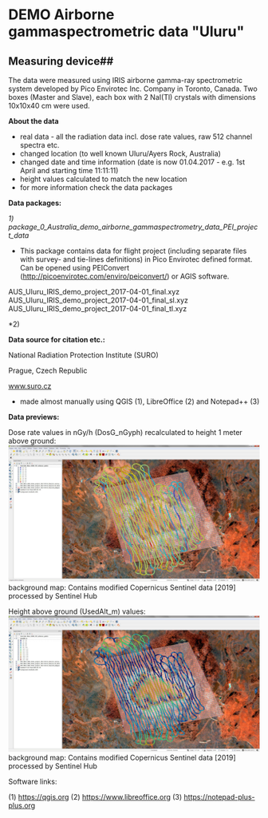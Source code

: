 # DEMO Airborne gammaspectrometric data "Uluru"

## Measuring device##

The data were measured using IRIS airborne gamma-ray spectrometric system developed by Pico Envirotec Inc. Company in Toronto, Canada. Two boxes (Master and Slave), each box with 2 NaI(Tl) crystals with dimensions 10x10x40 cm were used.

**About the data**

- real data - all the radiation data incl. dose rate values, raw 512 channel spectra etc.
- changed location (to well known Uluru/Ayers Rock, Australia)
- changed date and time information (date is now 01.04.2017 - e.g. 1st April and starting time 11:11:11)
- height values calculated to match the new location
- for more information check the data packages

**Data packages:**

*1) package_0_Australia_demo_airborne_gammaspectrometry_data_PEI_project_data*

- This package contains data for flight project (including separate files with survey- and tie-lines definitions) in 
Pico Envirotec defined format. Can be opened using PEIConvert (http://picoenvirotec.com/enviro/peiconvert/) or AGIS software.

AUS_Uluru_IRIS_demo_project_2017-04-01_final.xyz
AUS_Uluru_IRIS_demo_project_2017-04-01_final_sl.xyz
AUS_Uluru_IRIS_demo_project_2017-04-01_final_tl.xyz

*2) 

**Data source for citation etc.:**

National Radiation Protection Institute (SURO)

Prague, Czech Republic

www.suro.cz

- made almost manually using QGIS (1), LibreOffice (2) and Notepad++ (3)

**Data previews:**

Dose rate values in nGy/h (DosG_nGyph) recalculated to height 1 meter above ground:
![Alt text](img/QGIS_preview_DosG.jpg?raw=true "Uluru DEMO data - dose rate values preview")
background map: Contains modified Copernicus Sentinel data [2019] processed by Sentinel Hub

Height above ground (UsedAlt_m) values:
![Alt text](img/QGIS_preview_UsedAlt.jpg?raw=true "Uluru DEMO data - heights above ground values preview")
background map: Contains modified Copernicus Sentinel data [2019] processed by Sentinel Hub

Software links:

(1) https://qgis.org
(2) https://www.libreoffice.org
(3) https://notepad-plus-plus.org

